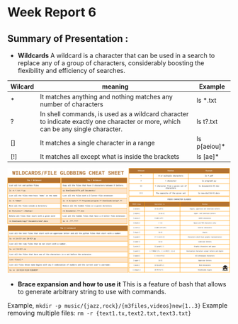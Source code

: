# Week Report 6

## Summary of Presentation : 

- **Wildcards**
A wildcard is a character that can be used in a search to replace any of a group of characters, considerably boosting the flexibility and efficiency of searches.

|Wilcard | meaning                                                                                                                          | Example             |
|--------|----------------------------------------------------------------------------------------------------------------------------------|---------------------|
|*       |It matches anything and nothing matches any number of characters                                                                  | ls *.txt            |
|?       |In shell commands, is used as a wildcard character to indicate exactly one character or more, which can be any single character.  |   ls t?.txt         |
|[]      |It matches a single character in a range                                                                                          | ls p[aeiou]*        |
|[!]     |It matches all except what is inside the brackets                                                                                 | ls [ae]*            |
![cheatsheetwildcard](../../cheat%20sheets/WILDCARDS_FILE%20GLOBBING%20CHEAT%20SHEET.png)

- **Brace expansion and how to use it**
This is a feature of bash that allows to generate arbitrary string to use with commands.

Example, `mkdir -p music/{jazz,rock}/{m3files,videos}new{1..3}`
Example removing multiple files: `rm -r {text1.tx,text2.txt,text3.txt}`

